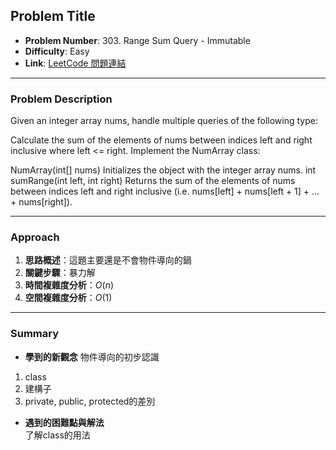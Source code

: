 ## Problem Title

- **Problem Number**:  303. Range Sum Query - Immutable
- **Difficulty**: Easy
- **Link**: [LeetCode 問題連結](https://leetcode.com/problems/range-sum-query-immutable/description/)

---

### Problem Description

Given an integer array nums, handle multiple queries of the following type:

Calculate the sum of the elements of nums between indices left and right inclusive where left <= right.
Implement the NumArray class:

NumArray(int[] nums) Initializes the object with the integer array nums.
int sumRange(int left, int right) Returns the sum of the elements of nums between indices left and right inclusive (i.e. nums[left] + nums[left + 1] + ... + nums[right]).
 
---

### Approach

1. **思路概述**：這題主要還是不會物件導向的鍋
2. **關鍵步驟**：暴力解
3. **時間複雜度分析**：$O(n)$  
4. **空間複雜度分析**：$O(1)$  

---

### Summary

- **學到的新觀念** 
物件導向的初步認識
1. class
2. 建構子
3. private, public, protected的差別

- **遇到的困難點與解法**  
了解class的用法
